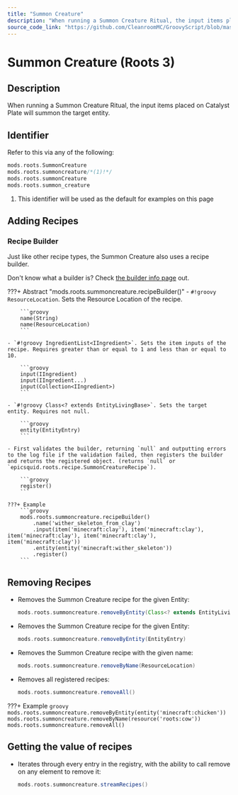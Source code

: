 ```yaml
---
title: "Summon Creature"
description: "When running a Summon Creature Ritual, the input items placed on Catalyst Plate will summon the target entity."
source_code_link: "https://github.com/CleanroomMC/GroovyScript/blob/master/src/main/java/com/cleanroommc/groovyscript/compat/mods/roots/SummonCreature.java"
---
```


# Summon Creature (Roots 3)

## Description

When running a Summon Creature Ritual, the input items placed on Catalyst Plate will summon the target entity.

## Identifier

Refer to this via any of the following:

```groovy hl_lines="2"
mods.roots.SummonCreature
mods.roots.summoncreature/*(1)!*/
mods.roots.summonCreature
mods.roots.summon_creature
```

1. This identifier will be used as the default for examples on this page

## Adding Recipes

### Recipe Builder

Just like other recipe types, the Summon Creature also uses a recipe builder.

Don't know what a builder is? Check [the builder info page](../../../groovy/builder.md) out.

???+ Abstract "mods.roots.summoncreature.recipeBuilder()"
    - `#!groovy ResourceLocation`. Sets the Resource Location of the recipe.

        ```groovy
        name(String)
        name(ResourceLocation)
        ```

    - `#!groovy IngredientList<IIngredient>`. Sets the item inputs of the recipe. Requires greater than or equal to 1 and less than or equal to 10.

        ```groovy
        input(IIngredient)
        input(IIngredient...)
        input(Collection<IIngredient>)
        ```

    - `#!groovy Class<? extends EntityLivingBase>`. Sets the target entity. Requires not null.

        ```groovy
        entity(EntityEntry)
        ```

    - First validates the builder, returning `null` and outputting errors to the log file if the validation failed, then registers the builder and returns the registered object. (returns `null` or `epicsquid.roots.recipe.SummonCreatureRecipe`).

        ```groovy
        register()
        ```

    ???+ Example
        ```groovy
        mods.roots.summoncreature.recipeBuilder()
            .name('wither_skeleton_from_clay')
            .input(item('minecraft:clay'), item('minecraft:clay'), item('minecraft:clay'), item('minecraft:clay'), item('minecraft:clay'))
            .entity(entity('minecraft:wither_skeleton'))
            .register()
        ```



## Removing Recipes

- Removes the Summon Creature recipe for the given Entity:

    ```groovy
    mods.roots.summoncreature.removeByEntity(Class<? extends EntityLivingBase>)
    ```

- Removes the Summon Creature recipe for the given Entity:

    ```groovy
    mods.roots.summoncreature.removeByEntity(EntityEntry)
    ```

- Removes the Summon Creature recipe with the given name:

    ```groovy
    mods.roots.summoncreature.removeByName(ResourceLocation)
    ```

- Removes all registered recipes:

    ```groovy
    mods.roots.summoncreature.removeAll()
    ```

???+ Example
    ```groovy
    mods.roots.summoncreature.removeByEntity(entity('minecraft:chicken'))
    mods.roots.summoncreature.removeByName(resource('roots:cow'))
    mods.roots.summoncreature.removeAll()
    ```

## Getting the value of recipes

- Iterates through every entry in the registry, with the ability to call remove on any element to remove it:

    ```groovy
    mods.roots.summoncreature.streamRecipes()
    ```
